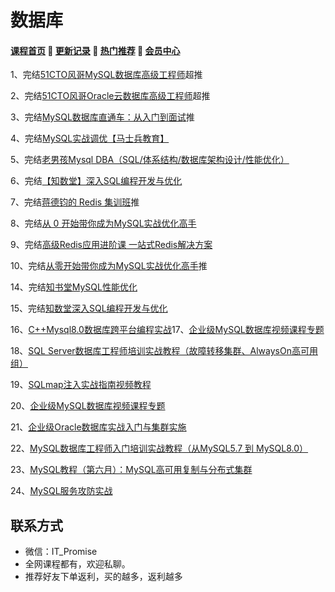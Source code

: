 # 数据库

#### [**课程首页**](../../README.md) 💖 [**更新记录**](./gxjl-2023.md) 💖 [**热门推荐**](./rmtj.md) 💖 [**会员中心**](./vip.md)

1、完结[51CTO风哥MySQL数据库高级工程师](https://edu.51cto.com/mic-position/303.html)超推

2、完结[51CTO风哥Oracle云数据库高级工程师](https://e.51cto.com/training_131.html)超推

3、完结[MySQL数据库直通车：从入门到面试](https://coding.imooc.com/learningpath/route?pathId=6)推

4、完结[MySQL实战调优【马士兵教育】](https://ke.qq.com/course/3168569)

5、完结[老男孩Mysql DBA（SQL/体系结构/数据库架构设计/性能优化）](https://edu.51cto.com/course/24231.html)

6、完结[【知数堂】深入SQL编程开发与优化](https://ke.qq.com/course/1346083)

7、完结[蒋德钧的 Redis 集训班](https://time.geekbang.org/course/intro/396)推

8、完结[从 0 开始带你成为MySQL实战优化高手](https://time.geekbang.org/course/intro/396)

9、完结[高级Redis应用进阶课 一站式Redis解决方案](https://coding.imooc.com/class/467.html)

10、完结[从零开始带你成为MySQL实战优化高手](https://coding.imooc.com/class/467.html)推

14、完结[知书堂MySQL性能优化](https://ke.qq.com/course/479779)

15、完结[知数堂深入SQL编程开发与优化](https://ke.qq.com/course/1346083)

16、[C++Mysql8.0数据库跨平台编程实战](https://edu.51cto.com/course/16608.html)17、[企业级MySQL数据库视频课程专题](https://edu.51cto.com/topic/1619.html)

18、[SQL Server数据库工程师培训实战教程（故障转移集群、AlwaysOn高可用组）](https://edu.51cto.com/course/23927.html)

19、[SQLmap注入实战指南视频教程](https://edu.51cto.com/course/14724.html)

20、[企业级MySQL数据库视频课程专题](https://edu.51cto.com/topic/1619.html)

21、[企业级Oracle数据库实战入门与集群实施](https://edu.51cto.com/course/8575.html)

22、[MySQL数据库工程师入门培训实战教程（从MySQL5.7 到 MySQL8.0）](https://edu.51cto.com/course/17895.html)

23、[MySQL教程（第六月）：MySQL高可用复制与分布式集群](https://edu.51cto.com/topic/1622.html)

24、[MySQL服务攻防实战](https://edu.51cto.com/course/24957.html)

## **联系方式**

-  微信：IT_Promise
-  全网课程都有，欢迎私聊。
-  推荐好友下单返利，买的越多，返利越多